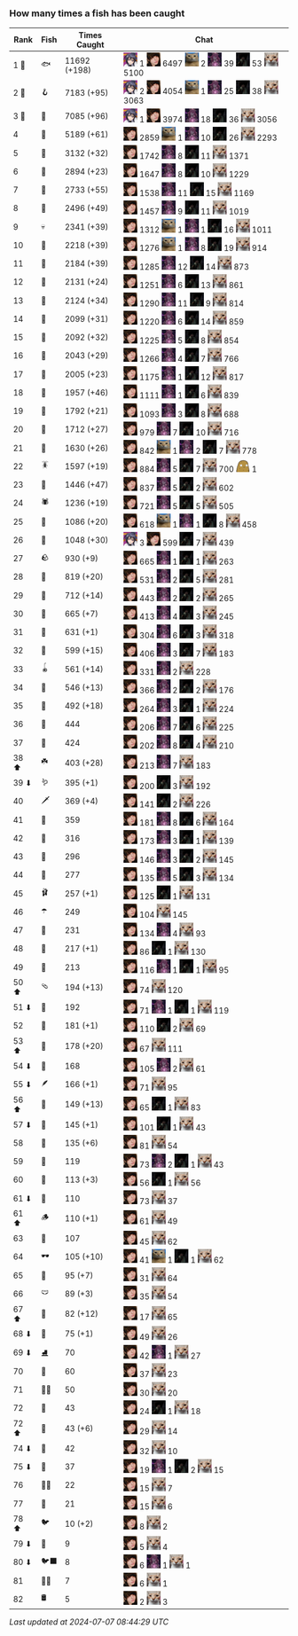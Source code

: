 ### How many times a fish has been caught
| Rank | Fish | Times Caught | Chat |
|------|--------|-----------|-------|
| 1 🥇  | 🐟 | 11692 (+198) | ![ajspyman](https://raw.githubusercontent.com/blableblup/gofish/main/images/players/ajspyman.png) 1  ![breadworms](https://raw.githubusercontent.com/blableblup/gofish/main/images/players/breadworms.png) 6497  ![d_egree](https://raw.githubusercontent.com/blableblup/gofish/main/images/players/d_egree.png) 2  ![julialuxel](https://raw.githubusercontent.com/blableblup/gofish/main/images/players/julialuxel.png) 39  ![ovrht](https://raw.githubusercontent.com/blableblup/gofish/main/images/players/ovrht.png) 53  ![psp1g](https://raw.githubusercontent.com/blableblup/gofish/main/images/players/psp1g.png) 5100 |
| 2 🥈  | 🪝 | 7183 (+95) | ![ajspyman](https://raw.githubusercontent.com/blableblup/gofish/main/images/players/ajspyman.png) 2  ![breadworms](https://raw.githubusercontent.com/blableblup/gofish/main/images/players/breadworms.png) 4054  ![d_egree](https://raw.githubusercontent.com/blableblup/gofish/main/images/players/d_egree.png) 1  ![julialuxel](https://raw.githubusercontent.com/blableblup/gofish/main/images/players/julialuxel.png) 25  ![ovrht](https://raw.githubusercontent.com/blableblup/gofish/main/images/players/ovrht.png) 38  ![psp1g](https://raw.githubusercontent.com/blableblup/gofish/main/images/players/psp1g.png) 3063 |
| 3 🥉  | 🎏 | 7085 (+96) | ![ajspyman](https://raw.githubusercontent.com/blableblup/gofish/main/images/players/ajspyman.png) 1  ![breadworms](https://raw.githubusercontent.com/blableblup/gofish/main/images/players/breadworms.png) 3974  ![julialuxel](https://raw.githubusercontent.com/blableblup/gofish/main/images/players/julialuxel.png) 18  ![ovrht](https://raw.githubusercontent.com/blableblup/gofish/main/images/players/ovrht.png) 36  ![psp1g](https://raw.githubusercontent.com/blableblup/gofish/main/images/players/psp1g.png) 3056 |
| 4  | 🐚 | 5189 (+61) | ![breadworms](https://raw.githubusercontent.com/blableblup/gofish/main/images/players/breadworms.png) 2859  ![d_egree](https://raw.githubusercontent.com/blableblup/gofish/main/images/players/d_egree.png) 1  ![julialuxel](https://raw.githubusercontent.com/blableblup/gofish/main/images/players/julialuxel.png) 10  ![ovrht](https://raw.githubusercontent.com/blableblup/gofish/main/images/players/ovrht.png) 26  ![psp1g](https://raw.githubusercontent.com/blableblup/gofish/main/images/players/psp1g.png) 2293 |
| 5  | 🦀 | 3132 (+32) | ![breadworms](https://raw.githubusercontent.com/blableblup/gofish/main/images/players/breadworms.png) 1742  ![julialuxel](https://raw.githubusercontent.com/blableblup/gofish/main/images/players/julialuxel.png) 8  ![ovrht](https://raw.githubusercontent.com/blableblup/gofish/main/images/players/ovrht.png) 11  ![psp1g](https://raw.githubusercontent.com/blableblup/gofish/main/images/players/psp1g.png) 1371 |
| 6  | 🐸 | 2894 (+23) | ![breadworms](https://raw.githubusercontent.com/blableblup/gofish/main/images/players/breadworms.png) 1647  ![julialuxel](https://raw.githubusercontent.com/blableblup/gofish/main/images/players/julialuxel.png) 8  ![ovrht](https://raw.githubusercontent.com/blableblup/gofish/main/images/players/ovrht.png) 10  ![psp1g](https://raw.githubusercontent.com/blableblup/gofish/main/images/players/psp1g.png) 1229 |
| 7  | 🦐 | 2733 (+55) | ![breadworms](https://raw.githubusercontent.com/blableblup/gofish/main/images/players/breadworms.png) 1538  ![julialuxel](https://raw.githubusercontent.com/blableblup/gofish/main/images/players/julialuxel.png) 11  ![ovrht](https://raw.githubusercontent.com/blableblup/gofish/main/images/players/ovrht.png) 15  ![psp1g](https://raw.githubusercontent.com/blableblup/gofish/main/images/players/psp1g.png) 1169 |
| 8  | 🐢 | 2496 (+49) | ![breadworms](https://raw.githubusercontent.com/blableblup/gofish/main/images/players/breadworms.png) 1457  ![julialuxel](https://raw.githubusercontent.com/blableblup/gofish/main/images/players/julialuxel.png) 9  ![ovrht](https://raw.githubusercontent.com/blableblup/gofish/main/images/players/ovrht.png) 11  ![psp1g](https://raw.githubusercontent.com/blableblup/gofish/main/images/players/psp1g.png) 1019 |
| 9  | 💀 | 2341 (+39) | ![breadworms](https://raw.githubusercontent.com/blableblup/gofish/main/images/players/breadworms.png) 1312  ![d_egree](https://raw.githubusercontent.com/blableblup/gofish/main/images/players/d_egree.png) 1  ![julialuxel](https://raw.githubusercontent.com/blableblup/gofish/main/images/players/julialuxel.png) 1  ![ovrht](https://raw.githubusercontent.com/blableblup/gofish/main/images/players/ovrht.png) 16  ![psp1g](https://raw.githubusercontent.com/blableblup/gofish/main/images/players/psp1g.png) 1011 |
| 10  | 🦑 | 2218 (+39) | ![breadworms](https://raw.githubusercontent.com/blableblup/gofish/main/images/players/breadworms.png) 1276  ![d_egree](https://raw.githubusercontent.com/blableblup/gofish/main/images/players/d_egree.png) 1  ![julialuxel](https://raw.githubusercontent.com/blableblup/gofish/main/images/players/julialuxel.png) 8  ![ovrht](https://raw.githubusercontent.com/blableblup/gofish/main/images/players/ovrht.png) 19  ![psp1g](https://raw.githubusercontent.com/blableblup/gofish/main/images/players/psp1g.png) 914 |
| 11  | 🦞 | 2184 (+39) | ![breadworms](https://raw.githubusercontent.com/blableblup/gofish/main/images/players/breadworms.png) 1285  ![julialuxel](https://raw.githubusercontent.com/blableblup/gofish/main/images/players/julialuxel.png) 12  ![ovrht](https://raw.githubusercontent.com/blableblup/gofish/main/images/players/ovrht.png) 14  ![psp1g](https://raw.githubusercontent.com/blableblup/gofish/main/images/players/psp1g.png) 873 |
| 12  | 🦪 | 2131 (+24) | ![breadworms](https://raw.githubusercontent.com/blableblup/gofish/main/images/players/breadworms.png) 1251  ![julialuxel](https://raw.githubusercontent.com/blableblup/gofish/main/images/players/julialuxel.png) 6  ![ovrht](https://raw.githubusercontent.com/blableblup/gofish/main/images/players/ovrht.png) 13  ![psp1g](https://raw.githubusercontent.com/blableblup/gofish/main/images/players/psp1g.png) 861 |
| 13  | 🐊 | 2124 (+34) | ![breadworms](https://raw.githubusercontent.com/blableblup/gofish/main/images/players/breadworms.png) 1290  ![julialuxel](https://raw.githubusercontent.com/blableblup/gofish/main/images/players/julialuxel.png) 11  ![ovrht](https://raw.githubusercontent.com/blableblup/gofish/main/images/players/ovrht.png) 9  ![psp1g](https://raw.githubusercontent.com/blableblup/gofish/main/images/players/psp1g.png) 814 |
| 14  | 🐬 | 2099 (+31) | ![breadworms](https://raw.githubusercontent.com/blableblup/gofish/main/images/players/breadworms.png) 1220  ![julialuxel](https://raw.githubusercontent.com/blableblup/gofish/main/images/players/julialuxel.png) 6  ![ovrht](https://raw.githubusercontent.com/blableblup/gofish/main/images/players/ovrht.png) 14  ![psp1g](https://raw.githubusercontent.com/blableblup/gofish/main/images/players/psp1g.png) 859 |
| 15  | 🐙 | 2092 (+32) | ![breadworms](https://raw.githubusercontent.com/blableblup/gofish/main/images/players/breadworms.png) 1225  ![julialuxel](https://raw.githubusercontent.com/blableblup/gofish/main/images/players/julialuxel.png) 5  ![ovrht](https://raw.githubusercontent.com/blableblup/gofish/main/images/players/ovrht.png) 8  ![psp1g](https://raw.githubusercontent.com/blableblup/gofish/main/images/players/psp1g.png) 854 |
| 16  | 🐋 | 2043 (+29) | ![breadworms](https://raw.githubusercontent.com/blableblup/gofish/main/images/players/breadworms.png) 1266  ![julialuxel](https://raw.githubusercontent.com/blableblup/gofish/main/images/players/julialuxel.png) 4  ![ovrht](https://raw.githubusercontent.com/blableblup/gofish/main/images/players/ovrht.png) 7  ![psp1g](https://raw.githubusercontent.com/blableblup/gofish/main/images/players/psp1g.png) 766 |
| 17  | 🧦 | 2005 (+23) | ![breadworms](https://raw.githubusercontent.com/blableblup/gofish/main/images/players/breadworms.png) 1175  ![julialuxel](https://raw.githubusercontent.com/blableblup/gofish/main/images/players/julialuxel.png) 1  ![ovrht](https://raw.githubusercontent.com/blableblup/gofish/main/images/players/ovrht.png) 12  ![psp1g](https://raw.githubusercontent.com/blableblup/gofish/main/images/players/psp1g.png) 817 |
| 18  | 🐠 | 1957 (+46) | ![breadworms](https://raw.githubusercontent.com/blableblup/gofish/main/images/players/breadworms.png) 1111  ![julialuxel](https://raw.githubusercontent.com/blableblup/gofish/main/images/players/julialuxel.png) 1  ![ovrht](https://raw.githubusercontent.com/blableblup/gofish/main/images/players/ovrht.png) 6  ![psp1g](https://raw.githubusercontent.com/blableblup/gofish/main/images/players/psp1g.png) 839 |
| 19  | 🐡 | 1792 (+21) | ![breadworms](https://raw.githubusercontent.com/blableblup/gofish/main/images/players/breadworms.png) 1093  ![julialuxel](https://raw.githubusercontent.com/blableblup/gofish/main/images/players/julialuxel.png) 3  ![ovrht](https://raw.githubusercontent.com/blableblup/gofish/main/images/players/ovrht.png) 8  ![psp1g](https://raw.githubusercontent.com/blableblup/gofish/main/images/players/psp1g.png) 688 |
| 20  | 🪸 | 1712 (+27) | ![breadworms](https://raw.githubusercontent.com/blableblup/gofish/main/images/players/breadworms.png) 979  ![julialuxel](https://raw.githubusercontent.com/blableblup/gofish/main/images/players/julialuxel.png) 7  ![ovrht](https://raw.githubusercontent.com/blableblup/gofish/main/images/players/ovrht.png) 10  ![psp1g](https://raw.githubusercontent.com/blableblup/gofish/main/images/players/psp1g.png) 716 |
| 21  | 🌿 | 1630 (+26) | ![breadworms](https://raw.githubusercontent.com/blableblup/gofish/main/images/players/breadworms.png) 842  ![d_egree](https://raw.githubusercontent.com/blableblup/gofish/main/images/players/d_egree.png) 1  ![julialuxel](https://raw.githubusercontent.com/blableblup/gofish/main/images/players/julialuxel.png) 2  ![ovrht](https://raw.githubusercontent.com/blableblup/gofish/main/images/players/ovrht.png) 7  ![psp1g](https://raw.githubusercontent.com/blableblup/gofish/main/images/players/psp1g.png) 778 |
| 22  | 🪳 | 1597 (+19) | ![breadworms](https://raw.githubusercontent.com/blableblup/gofish/main/images/players/breadworms.png) 884  ![julialuxel](https://raw.githubusercontent.com/blableblup/gofish/main/images/players/julialuxel.png) 5  ![ovrht](https://raw.githubusercontent.com/blableblup/gofish/main/images/players/ovrht.png) 7  ![psp1g](https://raw.githubusercontent.com/blableblup/gofish/main/images/players/psp1g.png) 700  ![ryanpotat](https://raw.githubusercontent.com/blableblup/gofish/main/images/players/ryanpotat.png) 1 |
| 23  | 🐍 | 1446 (+47) | ![breadworms](https://raw.githubusercontent.com/blableblup/gofish/main/images/players/breadworms.png) 837  ![julialuxel](https://raw.githubusercontent.com/blableblup/gofish/main/images/players/julialuxel.png) 5  ![ovrht](https://raw.githubusercontent.com/blableblup/gofish/main/images/players/ovrht.png) 2  ![psp1g](https://raw.githubusercontent.com/blableblup/gofish/main/images/players/psp1g.png) 602 |
| 24  | 🕷️ | 1236 (+19) | ![breadworms](https://raw.githubusercontent.com/blableblup/gofish/main/images/players/breadworms.png) 721  ![julialuxel](https://raw.githubusercontent.com/blableblup/gofish/main/images/players/julialuxel.png) 5  ![ovrht](https://raw.githubusercontent.com/blableblup/gofish/main/images/players/ovrht.png) 5  ![psp1g](https://raw.githubusercontent.com/blableblup/gofish/main/images/players/psp1g.png) 505 |
| 25  | 🐌 | 1086 (+20) | ![breadworms](https://raw.githubusercontent.com/blableblup/gofish/main/images/players/breadworms.png) 618  ![d_egree](https://raw.githubusercontent.com/blableblup/gofish/main/images/players/d_egree.png) 1  ![julialuxel](https://raw.githubusercontent.com/blableblup/gofish/main/images/players/julialuxel.png) 1  ![ovrht](https://raw.githubusercontent.com/blableblup/gofish/main/images/players/ovrht.png) 8  ![psp1g](https://raw.githubusercontent.com/blableblup/gofish/main/images/players/psp1g.png) 458 |
| 26  | 🧽 | 1048 (+30) | ![ajspyman](https://raw.githubusercontent.com/blableblup/gofish/main/images/players/ajspyman.png) 3  ![breadworms](https://raw.githubusercontent.com/blableblup/gofish/main/images/players/breadworms.png) 599  ![ovrht](https://raw.githubusercontent.com/blableblup/gofish/main/images/players/ovrht.png) 7  ![psp1g](https://raw.githubusercontent.com/blableblup/gofish/main/images/players/psp1g.png) 439 |
| 27  | 🪨 | 930 (+9) | ![breadworms](https://raw.githubusercontent.com/blableblup/gofish/main/images/players/breadworms.png) 665  ![julialuxel](https://raw.githubusercontent.com/blableblup/gofish/main/images/players/julialuxel.png) 1  ![ovrht](https://raw.githubusercontent.com/blableblup/gofish/main/images/players/ovrht.png) 1  ![psp1g](https://raw.githubusercontent.com/blableblup/gofish/main/images/players/psp1g.png) 263 |
| 28  | 🦈 | 819 (+20) | ![breadworms](https://raw.githubusercontent.com/blableblup/gofish/main/images/players/breadworms.png) 531  ![julialuxel](https://raw.githubusercontent.com/blableblup/gofish/main/images/players/julialuxel.png) 2  ![ovrht](https://raw.githubusercontent.com/blableblup/gofish/main/images/players/ovrht.png) 5  ![psp1g](https://raw.githubusercontent.com/blableblup/gofish/main/images/players/psp1g.png) 281 |
| 29  | 🐳 | 712 (+14) | ![breadworms](https://raw.githubusercontent.com/blableblup/gofish/main/images/players/breadworms.png) 443  ![julialuxel](https://raw.githubusercontent.com/blableblup/gofish/main/images/players/julialuxel.png) 2  ![ovrht](https://raw.githubusercontent.com/blableblup/gofish/main/images/players/ovrht.png) 2  ![psp1g](https://raw.githubusercontent.com/blableblup/gofish/main/images/players/psp1g.png) 265 |
| 30  | 🦕 | 665 (+7) | ![breadworms](https://raw.githubusercontent.com/blableblup/gofish/main/images/players/breadworms.png) 413  ![julialuxel](https://raw.githubusercontent.com/blableblup/gofish/main/images/players/julialuxel.png) 4  ![ovrht](https://raw.githubusercontent.com/blableblup/gofish/main/images/players/ovrht.png) 3  ![psp1g](https://raw.githubusercontent.com/blableblup/gofish/main/images/players/psp1g.png) 245 |
| 31  | 🥫 | 631 (+1) | ![breadworms](https://raw.githubusercontent.com/blableblup/gofish/main/images/players/breadworms.png) 304  ![julialuxel](https://raw.githubusercontent.com/blableblup/gofish/main/images/players/julialuxel.png) 6  ![ovrht](https://raw.githubusercontent.com/blableblup/gofish/main/images/players/ovrht.png) 3  ![psp1g](https://raw.githubusercontent.com/blableblup/gofish/main/images/players/psp1g.png) 318 |
| 32  | 🍬 | 599 (+15) | ![breadworms](https://raw.githubusercontent.com/blableblup/gofish/main/images/players/breadworms.png) 406  ![julialuxel](https://raw.githubusercontent.com/blableblup/gofish/main/images/players/julialuxel.png) 3  ![ovrht](https://raw.githubusercontent.com/blableblup/gofish/main/images/players/ovrht.png) 7  ![psp1g](https://raw.githubusercontent.com/blableblup/gofish/main/images/players/psp1g.png) 183 |
| 33  | 🪀 | 561 (+14) | ![breadworms](https://raw.githubusercontent.com/blableblup/gofish/main/images/players/breadworms.png) 331  ![julialuxel](https://raw.githubusercontent.com/blableblup/gofish/main/images/players/julialuxel.png) 2  ![psp1g](https://raw.githubusercontent.com/blableblup/gofish/main/images/players/psp1g.png) 228 |
| 34  | 🐉 | 546 (+13) | ![breadworms](https://raw.githubusercontent.com/blableblup/gofish/main/images/players/breadworms.png) 366  ![julialuxel](https://raw.githubusercontent.com/blableblup/gofish/main/images/players/julialuxel.png) 2  ![ovrht](https://raw.githubusercontent.com/blableblup/gofish/main/images/players/ovrht.png) 2  ![psp1g](https://raw.githubusercontent.com/blableblup/gofish/main/images/players/psp1g.png) 176 |
| 35  | 🦎 | 492 (+18) | ![breadworms](https://raw.githubusercontent.com/blableblup/gofish/main/images/players/breadworms.png) 264  ![julialuxel](https://raw.githubusercontent.com/blableblup/gofish/main/images/players/julialuxel.png) 3  ![ovrht](https://raw.githubusercontent.com/blableblup/gofish/main/images/players/ovrht.png) 1  ![psp1g](https://raw.githubusercontent.com/blableblup/gofish/main/images/players/psp1g.png) 224 |
| 36  | 👢 | 444 | ![breadworms](https://raw.githubusercontent.com/blableblup/gofish/main/images/players/breadworms.png) 206  ![julialuxel](https://raw.githubusercontent.com/blableblup/gofish/main/images/players/julialuxel.png) 7  ![ovrht](https://raw.githubusercontent.com/blableblup/gofish/main/images/players/ovrht.png) 6  ![psp1g](https://raw.githubusercontent.com/blableblup/gofish/main/images/players/psp1g.png) 225 |
| 37  | 🦠 | 424 | ![breadworms](https://raw.githubusercontent.com/blableblup/gofish/main/images/players/breadworms.png) 202  ![julialuxel](https://raw.githubusercontent.com/blableblup/gofish/main/images/players/julialuxel.png) 8  ![ovrht](https://raw.githubusercontent.com/blableblup/gofish/main/images/players/ovrht.png) 4  ![psp1g](https://raw.githubusercontent.com/blableblup/gofish/main/images/players/psp1g.png) 210 |
| 38 ⬆ | ☘️ | 403 (+28) | ![breadworms](https://raw.githubusercontent.com/blableblup/gofish/main/images/players/breadworms.png) 213  ![julialuxel](https://raw.githubusercontent.com/blableblup/gofish/main/images/players/julialuxel.png) 7  ![psp1g](https://raw.githubusercontent.com/blableblup/gofish/main/images/players/psp1g.png) 183 |
| 39 ⬇ | 🪱 | 395 (+1) | ![breadworms](https://raw.githubusercontent.com/blableblup/gofish/main/images/players/breadworms.png) 200  ![ovrht](https://raw.githubusercontent.com/blableblup/gofish/main/images/players/ovrht.png) 3  ![psp1g](https://raw.githubusercontent.com/blableblup/gofish/main/images/players/psp1g.png) 192 |
| 40  | 🗡️ | 369 (+4) | ![breadworms](https://raw.githubusercontent.com/blableblup/gofish/main/images/players/breadworms.png) 141  ![ovrht](https://raw.githubusercontent.com/blableblup/gofish/main/images/players/ovrht.png) 2  ![psp1g](https://raw.githubusercontent.com/blableblup/gofish/main/images/players/psp1g.png) 226 |
| 41  | 🦭 | 359 | ![breadworms](https://raw.githubusercontent.com/blableblup/gofish/main/images/players/breadworms.png) 181  ![julialuxel](https://raw.githubusercontent.com/blableblup/gofish/main/images/players/julialuxel.png) 8  ![ovrht](https://raw.githubusercontent.com/blableblup/gofish/main/images/players/ovrht.png) 6  ![psp1g](https://raw.githubusercontent.com/blableblup/gofish/main/images/players/psp1g.png) 164 |
| 42  | 🍄 | 316 | ![breadworms](https://raw.githubusercontent.com/blableblup/gofish/main/images/players/breadworms.png) 173  ![julialuxel](https://raw.githubusercontent.com/blableblup/gofish/main/images/players/julialuxel.png) 3  ![ovrht](https://raw.githubusercontent.com/blableblup/gofish/main/images/players/ovrht.png) 1  ![psp1g](https://raw.githubusercontent.com/blableblup/gofish/main/images/players/psp1g.png) 139 |
| 43  | 🧤 | 296 | ![breadworms](https://raw.githubusercontent.com/blableblup/gofish/main/images/players/breadworms.png) 146  ![julialuxel](https://raw.githubusercontent.com/blableblup/gofish/main/images/players/julialuxel.png) 3  ![ovrht](https://raw.githubusercontent.com/blableblup/gofish/main/images/players/ovrht.png) 2  ![psp1g](https://raw.githubusercontent.com/blableblup/gofish/main/images/players/psp1g.png) 145 |
| 44  | 🦦 | 277 | ![breadworms](https://raw.githubusercontent.com/blableblup/gofish/main/images/players/breadworms.png) 135  ![julialuxel](https://raw.githubusercontent.com/blableblup/gofish/main/images/players/julialuxel.png) 5  ![ovrht](https://raw.githubusercontent.com/blableblup/gofish/main/images/players/ovrht.png) 3  ![psp1g](https://raw.githubusercontent.com/blableblup/gofish/main/images/players/psp1g.png) 134 |
| 45  | 🩰 | 257 (+1) | ![breadworms](https://raw.githubusercontent.com/blableblup/gofish/main/images/players/breadworms.png) 125  ![ovrht](https://raw.githubusercontent.com/blableblup/gofish/main/images/players/ovrht.png) 1  ![psp1g](https://raw.githubusercontent.com/blableblup/gofish/main/images/players/psp1g.png) 131 |
| 46  | ☂️ | 249 | ![breadworms](https://raw.githubusercontent.com/blableblup/gofish/main/images/players/breadworms.png) 104  ![psp1g](https://raw.githubusercontent.com/blableblup/gofish/main/images/players/psp1g.png) 145 |
| 47  | 🧸 | 231 | ![breadworms](https://raw.githubusercontent.com/blableblup/gofish/main/images/players/breadworms.png) 134  ![julialuxel](https://raw.githubusercontent.com/blableblup/gofish/main/images/players/julialuxel.png) 4  ![psp1g](https://raw.githubusercontent.com/blableblup/gofish/main/images/players/psp1g.png) 93 |
| 48  | 🥪 | 217 (+1) | ![breadworms](https://raw.githubusercontent.com/blableblup/gofish/main/images/players/breadworms.png) 86  ![ovrht](https://raw.githubusercontent.com/blableblup/gofish/main/images/players/ovrht.png) 1  ![psp1g](https://raw.githubusercontent.com/blableblup/gofish/main/images/players/psp1g.png) 130 |
| 49  | 🧊 | 213 | ![breadworms](https://raw.githubusercontent.com/blableblup/gofish/main/images/players/breadworms.png) 116  ![julialuxel](https://raw.githubusercontent.com/blableblup/gofish/main/images/players/julialuxel.png) 1  ![ovrht](https://raw.githubusercontent.com/blableblup/gofish/main/images/players/ovrht.png) 1  ![psp1g](https://raw.githubusercontent.com/blableblup/gofish/main/images/players/psp1g.png) 95 |
| 50 ⬆ | 🩴 | 194 (+13) | ![breadworms](https://raw.githubusercontent.com/blableblup/gofish/main/images/players/breadworms.png) 74  ![psp1g](https://raw.githubusercontent.com/blableblup/gofish/main/images/players/psp1g.png) 120 |
| 51 ⬇ | 👟 | 192 | ![breadworms](https://raw.githubusercontent.com/blableblup/gofish/main/images/players/breadworms.png) 71  ![julialuxel](https://raw.githubusercontent.com/blableblup/gofish/main/images/players/julialuxel.png) 1  ![ovrht](https://raw.githubusercontent.com/blableblup/gofish/main/images/players/ovrht.png) 1  ![psp1g](https://raw.githubusercontent.com/blableblup/gofish/main/images/players/psp1g.png) 119 |
| 52  | 🧟 | 181 (+1) | ![breadworms](https://raw.githubusercontent.com/blableblup/gofish/main/images/players/breadworms.png) 110  ![ovrht](https://raw.githubusercontent.com/blableblup/gofish/main/images/players/ovrht.png) 2  ![psp1g](https://raw.githubusercontent.com/blableblup/gofish/main/images/players/psp1g.png) 69 |
| 53 ⬆ | 🥒 | 178 (+20) | ![breadworms](https://raw.githubusercontent.com/blableblup/gofish/main/images/players/breadworms.png) 67  ![psp1g](https://raw.githubusercontent.com/blableblup/gofish/main/images/players/psp1g.png) 111 |
| 54 ⬇ | 🌹 | 168 | ![breadworms](https://raw.githubusercontent.com/blableblup/gofish/main/images/players/breadworms.png) 105  ![julialuxel](https://raw.githubusercontent.com/blableblup/gofish/main/images/players/julialuxel.png) 2  ![psp1g](https://raw.githubusercontent.com/blableblup/gofish/main/images/players/psp1g.png) 61 |
| 55 ⬇ | 🪶 | 166 (+1) | ![breadworms](https://raw.githubusercontent.com/blableblup/gofish/main/images/players/breadworms.png) 71  ![psp1g](https://raw.githubusercontent.com/blableblup/gofish/main/images/players/psp1g.png) 95 |
| 56 ⬆ | 🪼 | 149 (+13) | ![breadworms](https://raw.githubusercontent.com/blableblup/gofish/main/images/players/breadworms.png) 65  ![ovrht](https://raw.githubusercontent.com/blableblup/gofish/main/images/players/ovrht.png) 1  ![psp1g](https://raw.githubusercontent.com/blableblup/gofish/main/images/players/psp1g.png) 83 |
| 57 ⬇ | 🎰 | 145 (+1) | ![breadworms](https://raw.githubusercontent.com/blableblup/gofish/main/images/players/breadworms.png) 101  ![ovrht](https://raw.githubusercontent.com/blableblup/gofish/main/images/players/ovrht.png) 1  ![psp1g](https://raw.githubusercontent.com/blableblup/gofish/main/images/players/psp1g.png) 43 |
| 58  | 🦫 | 135 (+6) | ![breadworms](https://raw.githubusercontent.com/blableblup/gofish/main/images/players/breadworms.png) 81  ![psp1g](https://raw.githubusercontent.com/blableblup/gofish/main/images/players/psp1g.png) 54 |
| 59  | 🐧 | 119 | ![breadworms](https://raw.githubusercontent.com/blableblup/gofish/main/images/players/breadworms.png) 73  ![julialuxel](https://raw.githubusercontent.com/blableblup/gofish/main/images/players/julialuxel.png) 2  ![ovrht](https://raw.githubusercontent.com/blableblup/gofish/main/images/players/ovrht.png) 1  ![psp1g](https://raw.githubusercontent.com/blableblup/gofish/main/images/players/psp1g.png) 43 |
| 60  | 👒 | 113 (+3) | ![breadworms](https://raw.githubusercontent.com/blableblup/gofish/main/images/players/breadworms.png) 56  ![ovrht](https://raw.githubusercontent.com/blableblup/gofish/main/images/players/ovrht.png) 1  ![psp1g](https://raw.githubusercontent.com/blableblup/gofish/main/images/players/psp1g.png) 56 |
| 61 ⬇ | 📱 | 110 | ![breadworms](https://raw.githubusercontent.com/blableblup/gofish/main/images/players/breadworms.png) 73  ![psp1g](https://raw.githubusercontent.com/blableblup/gofish/main/images/players/psp1g.png) 37 |
| 61 ⬆ | 🪵 | 110 (+1) | ![breadworms](https://raw.githubusercontent.com/blableblup/gofish/main/images/players/breadworms.png) 61  ![psp1g](https://raw.githubusercontent.com/blableblup/gofish/main/images/players/psp1g.png) 49 |
| 63  | 🦆 | 107 | ![breadworms](https://raw.githubusercontent.com/blableblup/gofish/main/images/players/breadworms.png) 45  ![psp1g](https://raw.githubusercontent.com/blableblup/gofish/main/images/players/psp1g.png) 62 |
| 64  | 🕶️ | 105 (+10) | ![breadworms](https://raw.githubusercontent.com/blableblup/gofish/main/images/players/breadworms.png) 41  ![d_egree](https://raw.githubusercontent.com/blableblup/gofish/main/images/players/d_egree.png) 1  ![ovrht](https://raw.githubusercontent.com/blableblup/gofish/main/images/players/ovrht.png) 1  ![psp1g](https://raw.githubusercontent.com/blableblup/gofish/main/images/players/psp1g.png) 62 |
| 65  | 🧃 | 95 (+7) | ![breadworms](https://raw.githubusercontent.com/blableblup/gofish/main/images/players/breadworms.png) 31  ![psp1g](https://raw.githubusercontent.com/blableblup/gofish/main/images/players/psp1g.png) 64 |
| 66  | 🩲 | 89 (+3) | ![breadworms](https://raw.githubusercontent.com/blableblup/gofish/main/images/players/breadworms.png) 35  ![psp1g](https://raw.githubusercontent.com/blableblup/gofish/main/images/players/psp1g.png) 54 |
| 67 ⬆ | 🌻 | 82 (+12) | ![breadworms](https://raw.githubusercontent.com/blableblup/gofish/main/images/players/breadworms.png) 17  ![psp1g](https://raw.githubusercontent.com/blableblup/gofish/main/images/players/psp1g.png) 65 |
| 68 ⬇ | 🎱 | 75 (+1) | ![breadworms](https://raw.githubusercontent.com/blableblup/gofish/main/images/players/breadworms.png) 49  ![psp1g](https://raw.githubusercontent.com/blableblup/gofish/main/images/players/psp1g.png) 26 |
| 69 ⬇ | ⛸️ | 70 | ![breadworms](https://raw.githubusercontent.com/blableblup/gofish/main/images/players/breadworms.png) 42  ![julialuxel](https://raw.githubusercontent.com/blableblup/gofish/main/images/players/julialuxel.png) 1  ![psp1g](https://raw.githubusercontent.com/blableblup/gofish/main/images/players/psp1g.png) 27 |
| 70  | 🧵 | 60 | ![breadworms](https://raw.githubusercontent.com/blableblup/gofish/main/images/players/breadworms.png) 37  ![psp1g](https://raw.githubusercontent.com/blableblup/gofish/main/images/players/psp1g.png) 23 |
| 71  | 🧞‍♂ | 50 | ![breadworms](https://raw.githubusercontent.com/blableblup/gofish/main/images/players/breadworms.png) 30  ![psp1g](https://raw.githubusercontent.com/blableblup/gofish/main/images/players/psp1g.png) 20 |
| 72  | 👑 | 43 | ![breadworms](https://raw.githubusercontent.com/blableblup/gofish/main/images/players/breadworms.png) 24  ![ovrht](https://raw.githubusercontent.com/blableblup/gofish/main/images/players/ovrht.png) 1  ![psp1g](https://raw.githubusercontent.com/blableblup/gofish/main/images/players/psp1g.png) 18 |
| 72 ⬆ | 🪹 | 43 (+6) | ![breadworms](https://raw.githubusercontent.com/blableblup/gofish/main/images/players/breadworms.png) 29  ![psp1g](https://raw.githubusercontent.com/blableblup/gofish/main/images/players/psp1g.png) 14 |
| 74 ⬇ | 🪺 | 42 | ![breadworms](https://raw.githubusercontent.com/blableblup/gofish/main/images/players/breadworms.png) 32  ![psp1g](https://raw.githubusercontent.com/blableblup/gofish/main/images/players/psp1g.png) 10 |
| 75 ⬇ | 🧣 | 37 | ![breadworms](https://raw.githubusercontent.com/blableblup/gofish/main/images/players/breadworms.png) 19  ![julialuxel](https://raw.githubusercontent.com/blableblup/gofish/main/images/players/julialuxel.png) 1  ![ovrht](https://raw.githubusercontent.com/blableblup/gofish/main/images/players/ovrht.png) 2  ![psp1g](https://raw.githubusercontent.com/blableblup/gofish/main/images/players/psp1g.png) 15 |
| 76  | 🧜‍♀️ | 22 | ![breadworms](https://raw.githubusercontent.com/blableblup/gofish/main/images/players/breadworms.png) 15  ![psp1g](https://raw.githubusercontent.com/blableblup/gofish/main/images/players/psp1g.png) 7 |
| 77  | 🧭 | 21 | ![breadworms](https://raw.githubusercontent.com/blableblup/gofish/main/images/players/breadworms.png) 15  ![psp1g](https://raw.githubusercontent.com/blableblup/gofish/main/images/players/psp1g.png) 6 |
| 78 ⬆ | 🐦 | 10 (+2) | ![breadworms](https://raw.githubusercontent.com/blableblup/gofish/main/images/players/breadworms.png) 8  ![psp1g](https://raw.githubusercontent.com/blableblup/gofish/main/images/players/psp1g.png) 2 |
| 79 ⬇ | 🦇 | 9 | ![breadworms](https://raw.githubusercontent.com/blableblup/gofish/main/images/players/breadworms.png) 5  ![psp1g](https://raw.githubusercontent.com/blableblup/gofish/main/images/players/psp1g.png) 4 |
| 80 ⬇ | 🐦‍⬛ | 8 | ![breadworms](https://raw.githubusercontent.com/blableblup/gofish/main/images/players/breadworms.png) 6  ![julialuxel](https://raw.githubusercontent.com/blableblup/gofish/main/images/players/julialuxel.png) 1  ![psp1g](https://raw.githubusercontent.com/blableblup/gofish/main/images/players/psp1g.png) 1 |
| 81  | 🐻‍❄ | 7 | ![breadworms](https://raw.githubusercontent.com/blableblup/gofish/main/images/players/breadworms.png) 6  ![psp1g](https://raw.githubusercontent.com/blableblup/gofish/main/images/players/psp1g.png) 1 |
| 82  | 🛢️ | 5 | ![breadworms](https://raw.githubusercontent.com/blableblup/gofish/main/images/players/breadworms.png) 2  ![psp1g](https://raw.githubusercontent.com/blableblup/gofish/main/images/players/psp1g.png) 3 |

_Last updated at 2024-07-07 08:44:29 UTC_